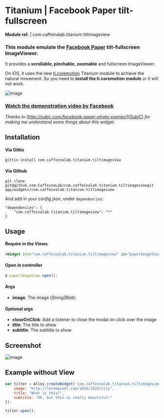 Titanium | Facebook Paper tilt-fullscreen
======================================
**Module ref.** | com.caffeinalab.titanium.tiltimageview

### This module emulate the [Facebook Paper](https://www.facebook.com/paper) tilt-fullscreen ImageViewer.

It provides a **scrollable, pinchable, zoomable** and fullscreen ImageViewer.

On iOS, it uses the new [ti.coremotion](http://docs.appcelerator.com/titanium/latest/#!/guide/Core_Motion_Module) Titanium module to achieve the natural movement. So you need to **install the ti.coremotion module** or it will not work.

![image](http://f.cl.ly/items/0P3U2a2A2U0X1J2f2818/Image%202014-06-13%20at%2010.52.10%20AM.png)

### [Watch the demonstration video by Facebook](http://subjc.com/media/2014-02-12-facebook-paper-photo-panner/video/title-video.m4v)

*Thanks to [http://subjc.com/facebook-paper-photo-panner/](SubjC) for making me understand some things about this widget.*

## Installation


#### Via Gittio

```
gittio install com.caffeinalab.titanium.tiltimageview
```

#### Via Github

```
git clone git@github.com:CaffeinaLab/com.caffeinalab.titanium.tiltimageviewgit app/widgets/com.caffeinalab.titanium.tiltimageview
```

And add in your *config.json*, under `dependencies`:

```
"dependencies": {
    "com.caffeinalab.titanium.tiltimageview": "*"
}
```

## Usage

#### Require in the Views

```xml
<Widget src="com.caffeinalab.titanium.tiltimageview" id="paperImageView" image="http://lorempixel.com/1024/1024/city" title="This is the title!" />
```

#### Open in controller

```javascript
$.paperImageView.open();
```

#### Args

* **image**: The image *(String|Blob)*

#### Optional args

* **closeOnClick**: Add a listener to close the modal on click over the image
* **title**: The title to show
* **subtitle**: The subtitle to show

## Screenshot

![image](http://f.cl.ly/items/2R3Y2z0w3Z282Y1j0P3g/Screenshot%202014.06.13%2010.48.22.png)


## Example without View

```javascript
var tilter = Alloy.createWidget('com.caffeinalab.titanium.tiltimageview', {
	image: "http://lorempixel.com/1024/1024/city",
	title: "What is this?",
	subtitle: "Oh, but this is really beautiful!"
});

tilter.open();
```
